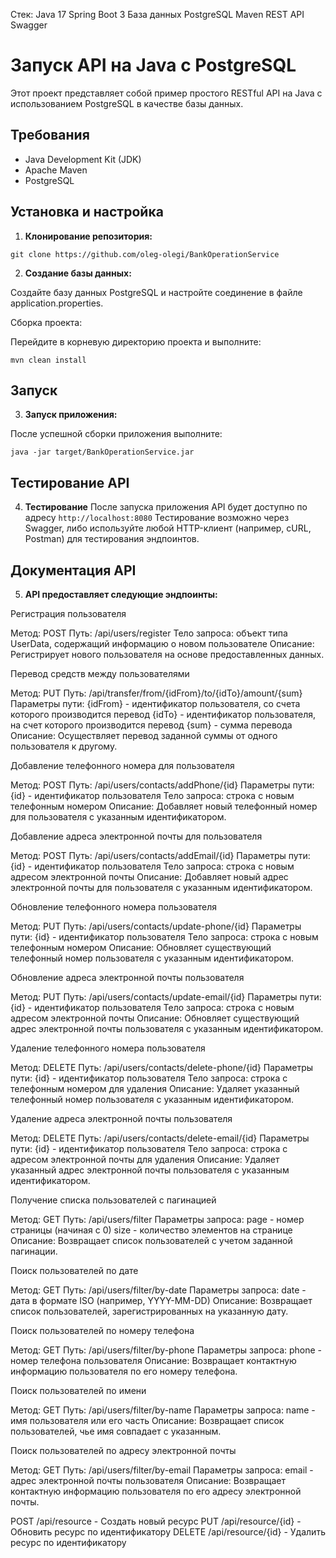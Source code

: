 Стек: Java 17 Spring Boot 3 База данных PostgreSQL Maven REST API Swagger 
# Запуск API на Java с PostgreSQL

Этот проект представляет собой пример простого RESTful API на Java с использованием PostgreSQL в качестве базы данных.

## Требования

- Java Development Kit (JDK)
- Apache Maven
- PostgreSQL

## Установка и настройка

1. **Клонирование репозитория:**

```
git clone https://github.com/oleg-olegi/BankOperationService 
```

2. **Создание базы данных:**

Создайте базу данных PostgreSQL и настройте соединение в файле application.properties.

Сборка проекта:

Перейдите в корневую директорию проекта и выполните: 

```
mvn clean install
```

## Запуск

3. **Запуск приложения:**

После успешной сборки приложения выполните:

```
java -jar target/BankOperationService.jar
 ```
## Тестирование API

4. **Тестирование**
После запуска приложения API будет доступно по адресу `http://localhost:8080`
Тестирование возможно через Swagger, либо
 используйте любой HTTP-клиент (например, cURL, Postman) для тестирования эндпоинтов.

## Документация API
5. **API предоставляет следующие эндпоинты:**

Регистрация пользователя

Метод: POST
Путь: /api/users/register
Тело запроса: объект типа UserData, содержащий информацию о новом пользователе
Описание: Регистрирует нового пользователя на основе предоставленных данных.

Перевод средств между пользователями

Метод: PUT
Путь: /api/transfer/from/{idFrom}/to/{idTo}/amount/{sum}
Параметры пути:
{idFrom} - идентификатор пользователя, со счета которого производится перевод
{idTo} - идентификатор пользователя, на счет которого производится перевод
{sum} - сумма перевода
Описание: Осуществляет перевод заданной суммы от одного пользователя к другому.

Добавление телефонного номера для пользователя

Метод: POST
Путь: /api/users/contacts/addPhone/{id}
Параметры пути:
{id} - идентификатор пользователя
Тело запроса: строка с новым телефонным номером
Описание: Добавляет новый телефонный номер для пользователя с указанным идентификатором.

Добавление адреса электронной почты для пользователя

Метод: POST
Путь: /api/users/contacts/addEmail/{id}
Параметры пути:
{id} - идентификатор пользователя
Тело запроса: строка с новым адресом электронной почты
Описание: Добавляет новый адрес электронной почты для пользователя с указанным идентификатором.

Обновление телефонного номера пользователя

Метод: PUT
Путь: /api/users/contacts/update-phone/{id}
Параметры пути:
{id} - идентификатор пользователя
Тело запроса: строка с новым телефонным номером
Описание: Обновляет существующий телефонный номер пользователя с указанным идентификатором.

Обновление адреса электронной почты пользователя

Метод: PUT
Путь: /api/users/contacts/update-email/{id}
Параметры пути:
{id} - идентификатор пользователя
Тело запроса: строка с новым адресом электронной почты
Описание: Обновляет существующий адрес электронной почты пользователя с указанным идентификатором.

Удаление телефонного номера пользователя

Метод: DELETE
Путь: /api/users/contacts/delete-phone/{id}
Параметры пути:
{id} - идентификатор пользователя
Тело запроса: строка с телефонным номером для удаления
Описание: Удаляет указанный телефонный номер пользователя с указанным идентификатором.

Удаление адреса электронной почты пользователя

Метод: DELETE
Путь: /api/users/contacts/delete-email/{id}
Параметры пути:
{id} - идентификатор пользователя
Тело запроса: строка с адресом электронной почты для удаления
Описание: Удаляет указанный адрес электронной почты пользователя с указанным идентификатором.

Получение списка пользователей с пагинацией

Метод: GET
Путь: /api/users/filter
Параметры запроса:
page - номер страницы (начиная с 0)
size - количество элементов на странице
Описание: Возвращает список пользователей с учетом заданной пагинации.

Поиск пользователей по дате

Метод: GET
Путь: /api/users/filter/by-date
Параметры запроса:
date - дата в формате ISO (например, YYYY-MM-DD)
Описание: Возвращает список пользователей, зарегистрированных на указанную дату.

Поиск пользователей по номеру телефона

Метод: GET
Путь: /api/users/filter/by-phone
Параметры запроса:
phone - номер телефона пользователя
Описание: Возвращает контактную информацию пользователя по его номеру телефона.

Поиск пользователей по имени

Метод: GET
Путь: /api/users/filter/by-name
Параметры запроса:
name - имя пользователя или его часть
Описание: Возвращает список пользователей, чье имя совпадает с указанным.

Поиск пользователей по адресу электронной почты

Метод: GET
Путь: /api/users/filter/by-email
Параметры запроса:
email - адрес электронной почты пользователя
Описание: Возвращает контактную информацию пользователя по его адресу электронной почты.




POST /api/resource - Создать новый ресурс
PUT /api/resource/{id} - Обновить ресурс по идентификатору
DELETE /api/resource/{id} - Удалить ресурс по идентификатору